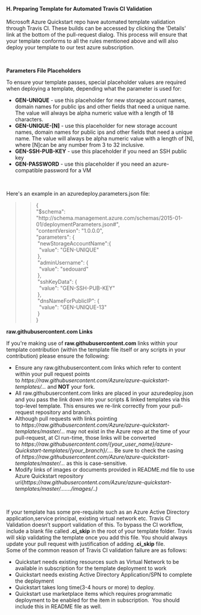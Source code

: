 <br><h4><b>H. Preparing Template for Automated Travis CI Validation</b></h4>
<p>Microsoft  Azure Quickstart repo have automated template validation through Travis CI.  These builds can be accessed by clicking the 'Details' link at the bottom of  the pull-request dialog. This process will ensure that your template conforms  to all the rules mentioned above and will also deploy your template to our test  azure subscription.</p>
<br><p><strong>Parameters File Placeholders</strong></p>
<p>To  ensure your template passes, special placeholder values are required when  deploying a template, depending what the parameter is used for:</p>
<p>
<ul>
    <li><strong>GEN-UNIQUE</strong>&nbsp;-  use this placeholder for new storage account names, domain names for public ips  and other fields that need a unique name. The value will always be alpha  numeric value with a length of 18 characters.</li>
    <li><strong>GEN-UNIQUE-[N]</strong>&nbsp;-  use this placeholder for new storage account names, domain names for public ips  and other fields that need a unique name. The value will always be alpha  numeric value with a length of&nbsp;[N],  where&nbsp;[N]can  be any number from 3 to 32 inclusive.</li>
    <li><strong>GEN-SSH-PUB-KEY</strong>&nbsp;-  use this placeholder if you need an SSH public key</li>
    <li><strong>GEN-PASSWORD</strong>&nbsp;-  use this placeholder if you need an azure-compatible password for a VM</li>
</ul>
<br><p>Here's an example in an&nbsp;azuredeploy.parameters.json&nbsp;file:</p>
<blockquote>
  <blockquote>
    <p>{<br>
      &quot;$schema&quot;:  &quot;http://schema.management.azure.com/schemas/2015-01-01/deploymentParameters.json#&quot;,<br>
      &quot;contentVersion&quot;:  &quot;1.0.0.0&quot;,<br>
      &quot;parameters&quot;:  {<br>
      &nbsp;&quot;newStorageAccountName&quot;:{<br>
      &nbsp; &quot;value&quot;: &quot;GEN-UNIQUE&quot;<br>
      &nbsp;},<br>
      &nbsp;&quot;adminUsername&quot;: {<br>
      &nbsp; &quot;value&quot;: &quot;sedouard&quot;<br>
      &nbsp;},<br>
      &nbsp;&quot;sshKeyData&quot;: {<br>
      &nbsp; &quot;value&quot;:  &quot;GEN-SSH-PUB-KEY&quot;<br>
      &nbsp;},<br>
      &nbsp;&quot;dnsNameForPublicIP&quot;: {<br>
      &nbsp; &quot;value&quot;: &quot;GEN-UNIQUE-13&quot;<br>
      &nbsp;} <br>
      }</p>
  </blockquote>
</blockquote>

<p><strong>raw.githubusercontent.com  Links</strong></p>
<p>If you're making use of&nbsp;<strong>raw.githubusercontent.com</strong>&nbsp;links within your template  contribution (within the template file itself or any scripts in your  contribution) please ensure the following:</p>
<ul>
  <li>Ensure any raw.githubusercontent.com links  which refer to content within your pull request points to&nbsp;<em>https://raw.githubusercontent.com/Azure/azure-quickstart-templates/...</em><em>&nbsp;</em>and&nbsp;<strong>NOT</strong>&nbsp;your  fork.</li>
  <li>All raw.githubusercontent.com links are  placed in your azuredeploy.json and you pass the link down into your scripts  &amp; linked templates via this top-level template. This ensures we re-link  correctly from your pull-request repository and branch.</li>
  <li>Although pull requests with links pointing to&nbsp;<em>https://raw.githubusercontent.com/Azure/azure-quickstart-templates/master/...</em><em>&nbsp;</em>may  not exist in the Azure repo at the time of your pull-request, at CI run-time,  those links will be converted to&nbsp;<em>https://raw.githubusercontent.com/{your_user_name}/azure-Quickstart-templates/{your_branch}/...</em><em>.</em> Be sure to check the casing of&nbsp;<em>https://raw.githubusercontent.com/Azure/azure-quickstart-templates/master/...</em><em>&nbsp;</em>as  this is case-sensitive.</li>
  <li>Modify links of images or documents provided  in README.md file to use Azure Quickstart repository uri(<em>https://raw.githubusercontent.com/Azure/azure-quickstart-templates/master/&hellip;&hellip;./images/..)</em> </li>
</ul>
<br><p>If your template has some  pre-requisite such as an Azure Active Directory application,service principal,  existing virtual network etc. Travis CI Validation doesn&rsquo;t support validation  of this. To bypass the CI workflow, include a blank file called <strong>.ci_skip</strong> in the root of your template  folder. Travis will skip validating the template once you add this file. You  should always update your pull request with justification of adding .<strong>ci_skip</strong> file. <br>
  Some of the common reason of  Travis CI validation failure are as follows:</p>
<ul>
  <li>Quickstart  needs existing resources such as Virtual Network to be available in  subscription for the template deployment to work</li>
  <li>Quickstart  needs existing Active Directory Application/SPN to complete the deployment</li>
  <li>Quickstart  takes long time(3-4 hours or more) to deploy. </li>
  <li>Quickstart  use marketplace items which requires programmatic deployment to be enabled for  the item in subscription. &nbsp;You should  include this in README file as well.</li>
</ul>
